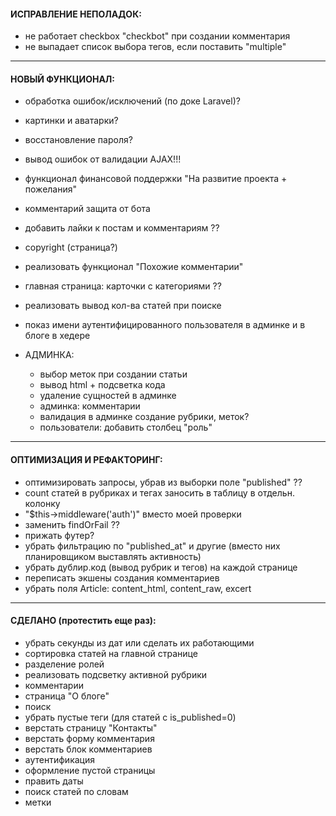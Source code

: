 
#### ИСПРАВЛЕНИЕ НЕПОЛАДОК:
- не работает checkbox "checkbot" при создании комментария
- не выпадает список выбора тегов, если поставить "multiple"


---
#### НОВЫЙ ФУНКЦИОНАЛ:
- обработка ошибок/исключений (по доке Laravel)?
- картинки и аватарки?
- восстановление пароля?
- вывод ошибок от валидации AJAX!!!
- функционал финансовой поддержки "На развитие проекта + пожелания"
- комментарий защита от бота
- добавить лайки к постам и комментариям ??
- copyright (страница?)
- реализовать функционал "Похожие комментарии"
- главная страница: карточки с категориями ??
- реализовать вывод кол-ва статей при поиске
- показ имени аутентифицированного пользователя в админке и в блоге в хедере

- АДМИНКА:
    - выбор меток при создании статьи
    - вывод html + подсветка кода
    - удаление сущностей в админке
    - админка: комментарии
    - валидация в админке создание рубрики, меток?
    - пользователи: добавить столбец "роль"


---
#### ОПТИМИЗАЦИЯ И РЕФАКТОРИНГ:
- оптимизировать запросы, убрав из выборки поле "published" ??
- count статей в рубриках и тегах заносить в таблицу в отдельн. колонку
- "$this->middleware('auth')" вместо моей проверки
- заменить findOrFail ??
- прижать футер?
- убрать фильтрацию по "published_at" и другие (вместо них планировщиком выставлять активность)
- убрать дублир.код (вывод рубрик и тегов) на каждой странице
- переписать экшены создания комментариев
- убрать поля Article: content_html, content_raw, excert


---
#### СДЕЛАНО (протестить еще раз):
- убрать секунды из дат или сделать их работающими
- сортировка статей на главной странице
- разделение ролей
- реализовать подсветку активной рубрики
- комментарии
- страница "О блоге"
- поиск
- убрать пустые теги (для статей с is_published=0)
- верстать страницу "Контакты"
- верстать форму комментария
- верстать блок комментариев
- аутентификация
- оформление пустой страницы
- править даты
- поиск статей по словам
- метки
